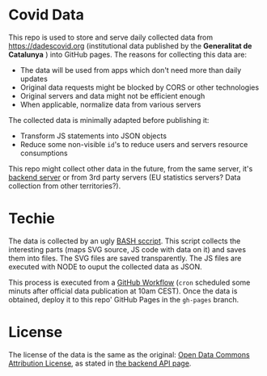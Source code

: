# Covid Data

This repo is used to store and serve daily collected data from https://dadescovid.org (institutional data published by the __Generalitat de Catalunya__ ) into GitHub pages. The reasons for collecting this data are:
- The data will be used from apps which don't need more than daily updates
- Original data requests might be blocked by CORS or other technologies
- Original servers and data might not be efficient enough
- When applicable, normalize data from various servers

The collected data is minimally adapted before publishing it:
- Transform JS statements into JSON objects
- Reduce some non-visible `id`'s to reduce users and servers resource consumptions

This repo might collect other data in the future, from the same server, it's [backend server](https://analisi.transparenciacatalunya.cat/) or from 3rd party servers (EU statistics servers? Data collection from other territories?).

# Techie

The data is collected by an ugly [BASH sccript](./bin/download-map-data.sh). This script collects the interesting parts (maps SVG source, JS code with data on it) and saves them into files. The SVG files are saved transparently. The JS files are executed with NODE to ouput the collected data as JSON.

This process is executed from a [GitHub Workflow](./.github/workflows/get-maps.yml) (`cron` scheduled some minuts after official data publication at 10am CEST). Once the data is obtained, deploy it to this repo' GitHub Pages in the `gh-pages` branch.

# License

The license of the data is the same as the original: [Open Data Commons Attribution License](http://opendatacommons.org/licenses/by/1.0/), as stated in [the backend API page](https://analisi.transparenciacatalunya.cat/Salut/Dades-setmanals-de-COVID-19-per-comarca/jvut-jxu8).
